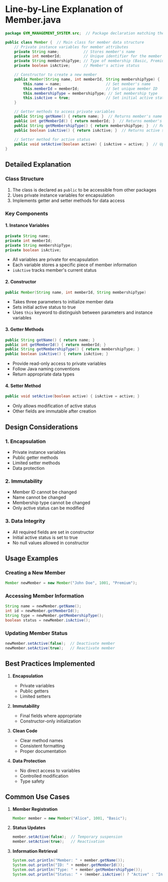 # Line-by-Line Explanation of Member.java

```java
package GYM_MANAGEMENT_SYSTEM.src;  // Package declaration matching the directory structure

public class Member {  // Main class for member data structure
    // Private instance variables for member attributes
    private String name;           // Stores member's name
    private int memberId;          // Unique identifier for the member
    private String membershipType; // Type of membership (Basic, Premium, VIP)
    private boolean isActive;      // Member's active status

    // Constructor to create a new member
    public Member(String name, int memberId, String membershipType) {
        this.name = name;                    // Set member's name
        this.memberId = memberId;            // Set unique member ID
        this.membershipType = membershipType; // Set membership type
        this.isActive = true;                // Set initial active status to true
    }

    // Getter methods to access private variables
    public String getName() { return name; }  // Returns member's name
    public int getMemberId() { return memberId; }  // Returns member's ID
    public String getMembershipType() { return membershipType; }  // Returns membership type
    public boolean isActive() { return isActive; }  // Returns active status
    
    // Setter method for active status
    public void setActive(boolean active) { isActive = active; }  // Updates active status
}
```

## Detailed Explanation

### Class Structure
1. The class is declared as `public` to be accessible from other packages
2. Uses private instance variables for encapsulation
3. Implements getter and setter methods for data access

### Key Components

#### 1. Instance Variables
```java
private String name;
private int memberId;
private String membershipType;
private boolean isActive;
```
- All variables are private for encapsulation
- Each variable stores a specific piece of member information
- `isActive` tracks member's current status

#### 2. Constructor
```java
public Member(String name, int memberId, String membershipType)
```
- Takes three parameters to initialize member data
- Sets initial active status to true
- Uses `this` keyword to distinguish between parameters and instance variables

#### 3. Getter Methods
```java
public String getName() { return name; }
public int getMemberId() { return memberId; }
public String getMembershipType() { return membershipType; }
public boolean isActive() { return isActive; }
```
- Provide read-only access to private variables
- Follow Java naming conventions
- Return appropriate data types

#### 4. Setter Method
```java
public void setActive(boolean active) { isActive = active; }
```
- Only allows modification of active status
- Other fields are immutable after creation

## Design Considerations

### 1. Encapsulation
- Private instance variables
- Public getter methods
- Limited setter methods
- Data protection

### 2. Immutability
- Member ID cannot be changed
- Name cannot be changed
- Membership type cannot be changed
- Only active status can be modified

### 3. Data Integrity
- All required fields are set in constructor
- Initial active status is set to true
- No null values allowed in constructor

## Usage Examples

### Creating a New Member
```java
Member newMember = new Member("John Doe", 1001, "Premium");
```

### Accessing Member Information
```java
String name = newMember.getName();
int id = newMember.getMemberId();
String type = newMember.getMembershipType();
boolean status = newMember.isActive();
```

### Updating Member Status
```java
newMember.setActive(false);  // Deactivate member
newMember.setActive(true);   // Reactivate member
```

## Best Practices Implemented

1. **Encapsulation**
   - Private variables
   - Public getters
   - Limited setters

2. **Immutability**
   - Final fields where appropriate
   - Constructor-only initialization

3. **Clean Code**
   - Clear method names
   - Consistent formatting
   - Proper documentation

4. **Data Protection**
   - No direct access to variables
   - Controlled modification
   - Type safety

## Common Use Cases

1. **Member Registration**
   ```java
   Member member = new Member("Alice", 1001, "Basic");
   ```

2. **Status Updates**
   ```java
   member.setActive(false);  // Temporary suspension
   member.setActive(true);   // Reactivation
   ```

3. **Information Retrieval**
   ```java
   System.out.println("Member: " + member.getName());
   System.out.println("ID: " + member.getMemberId());
   System.out.println("Type: " + member.getMembershipType());
   System.out.println("Status: " + (member.isActive() ? "Active" : "Inactive"));
   ``` 